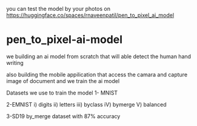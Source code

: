 you  can test the model by your photos on 
https://huggingface.co/spaces/rnaveenpatil/pen_to_pixel_ai_model


# pen_to_pixel-ai-model
we building an ai model from scratch that will able detect the human hand writing

also building the mobile appilication that access the camara and capture image of document 
and we train the ai model 


Datasets we use to train the model
1- MNIST


2-EMNIST
 i)  digits
ii)  letters
iii) byclass
iV)  bymerge
V)   balanced


3-SD19
by_merge dataset with 87% accuracy

